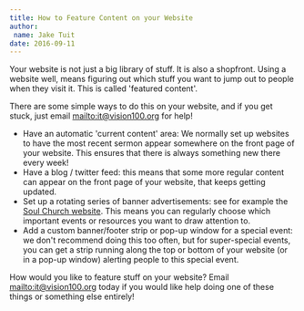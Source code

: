 ```yaml
---
title: How to Feature Content on your Website
author:
 name: Jake Tuit
date: 2016-09-11
---
```


Your website is not just a big library of stuff. It is also a shopfront. Using a website well, means figuring out which stuff you want to jump out to people when they visit it. This is called 'featured content'.

There are some simple ways to do this on your website, and if you get stuck, just email <mailto:it@vision100.org> for help!

- Have an automatic 'current content' area: We normally set up websites to have the most recent sermon appear somewhere on the front page of your website. This ensures that there is always something new there every week!
- Have a blog / twitter feed: this means that some more regular content can appear on the front page of your website, that keeps getting updated.
- Set up a rotating series of banner advertisements: see for example the [Soul Church website](https://soulchurch.org.au/). This means you can regularly choose which important events or resources you want to draw attention to.
- Add a custom banner/footer strip or pop-up window for a special event: we don't recommend doing this too often, but for super-special events, you can get a strip running along the top or bottom of your website (or in a pop-up window) alerting people to this special event.


How would you like to feature stuff on your website? Email <mailto:it@vision100.org> today if you would like help doing one of these things or something else entirely!
